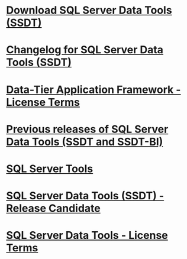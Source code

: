 # [Download SQL Server Data Tools (SSDT)](download-sql-server-data-tools-ssdt.md)
# [Changelog for SQL Server Data Tools (SSDT)](changelog-for-sql-server-data-tools-ssdt.md)
# [Data-Tier Application Framework - License Terms](data-tier-application-framework-license-terms.md)
# [Previous releases of SQL Server Data Tools (SSDT and SSDT-BI)](previous-releases-of-sql-server-data-tools-ssdt-and-ssdt-bi.md)
# [SQL Server Tools](sql-server-tools.md)
# [SQL Server Data Tools (SSDT) - Release Candidate](sql-server-data-tools-ssdt-release-candidate.md)
# [SQL Server Data Tools - License Terms](sql-server-data-tools-license-terms.md)
